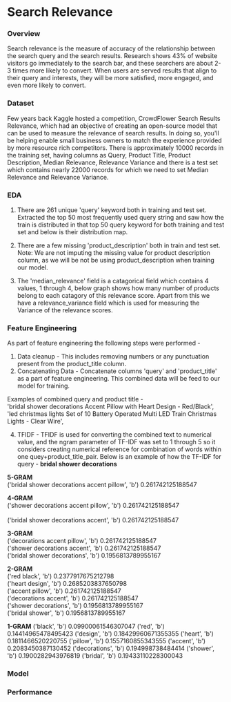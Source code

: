 # Search Relevance

### Overview
Search relevance is the measure of accuracy of the relationship between the search query and the search results. Research shows 43% of website visitors go immediately 
to the search bar, and these searchers are about 2-3 times more likely to convert. When users are served results that align to their query and interests, they will be 
more satisfied, more engaged, and even more likely to convert.

### Dataset
Few years back Kaggle hosted a competition, CrowdFlower Search Results Relevance, which had an objective of creating an open-source model that can be used to measure the relevance of search results. In doing so, you'll be helping enable small business owners to match the experience provided by more resource rich competitors. There is approximately 10000 records in the training set, having columns as Query, Product Title, Product Description, Median Relevance, Relevance Variance and there is a test set which contains nearly 22000 records for which we need to set Median Relevance and Relevance Variance.

### EDA
1. There are 261 unique 'query' keyword both in training and test set. Extracted the top 50 most frequently used query string and saw how the train is distributed in that top 50 query keyword for both training and test set and below is their distribution map.

2. There are a few missing 'product_description' both in train and test set. 
Note: We are not imputing the missing value for product description column, as we will be not be using product_description when training our model.

3. The 'median_relevance' field is a catagorical field which contains 4 values, 1 through 4, below graph shows how many number of products belong to each catagory of this relevance score. Apart from this we have a relevance_variance field which is used for measuring the Variance of the relevance scores.

### Feature Engineering 
As part of feature engineering the following steps were performed - 
1. Data cleanup - This includes removing numbers or any punctuation present from the product_title column.
2. Concatenating Data - Concatenate columns 'query' and 'product_title' as a part of feature engineering. This combined data will be feed to our model for training.
 
Examples of combined query and product title - 
<br>'bridal shower decorations Accent Pillow with Heart Design - Red/Black',
<br>'led christmas lights Set of 10 Battery Operated Multi LED Train Christmas Lights - Clear Wire',

4. TFIDF - TFIDF is used for converting the combined text to numerical value, and the ngram parameter of TF-IDF was set to 1 through 5 so it considers creating numerical reference for combination of words within one quey+product_title_pair. Below is an example of how the TF-IDF for query - **bridal shower decorations**

 **5-GRAM**
<br>('bridal shower decorations accent pillow', 'b') 0.261742125188547

**4-GRAM**
<br>('shower decorations accent pillow', 'b') 0.261742125188547  
<br>('bridal shower decorations accent', 'b') 0.261742125188547 

**3-GRAM**
<br>('decorations accent pillow', 'b') 0.261742125188547 
<br>('shower decorations accent', 'b') 0.261742125188547
<br>('bridal shower decorations', 'b') 0.1956813789955167 

**2-GRAM**
<br>('red black', 'b') 0.2377917675212798
<br>('heart design', 'b') 0.2685203837650798
<br>('accent pillow', 'b') 0.261742125188547
<br>('decorations accent', 'b') 0.261742125188547
<br>('shower decorations', 'b') 0.1956813789955167
<br>('bridal shower', 'b') 0.1956813789955167

**1-GRAM**
('black', 'b') 0.09900061546307047
('red', 'b') 0.14414965478495423
('design', 'b') 0.18429960671355355
('heart', 'b') 0.1811466520220755
('pillow', 'b') 0.1557160855343555
('accent', 'b') 0.2083450387130452
('decorations', 'b') 0.194998738484414
('shower', 'b') 0.1900282943976819
('bridal', 'b') 0.19433110228300043

### Model

### Performance
